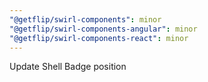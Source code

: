 ```yaml
---
"@getflip/swirl-components": minor
"@getflip/swirl-components-angular": minor
"@getflip/swirl-components-react": minor
---
```


Update Shell Badge position
